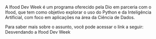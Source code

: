 A Ifood Dev Week é um programa oferecido pela Dio em parceria com o Ifood, que tem como objetivo explorar o uso do Python e da Inteligência Artificial, com foco em aplicações na área da Ciência de Dados.

Para saber mais sobre o assunto, você pode acessar o link a seguir: Desvendando a Ifood Dev Week

